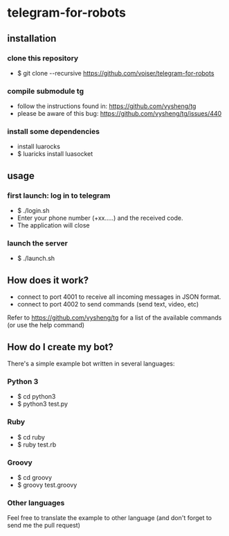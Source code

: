 # telegram-for-robots

## installation

### clone this repository

- $ git clone --recursive https://github.com/voiser/telegram-for-robots

### compile submodule tg

- follow the instructions found in: https://github.com/vysheng/tg
- please be aware of this bug: https://github.com/vysheng/tg/issues/440

### install some dependencies

- install luarocks
- $ luaricks install luasocket

## usage

### first launch: log in to telegram

- $ ./login.sh
- Enter your phone number (+xx.....) and the received code.
- The application will close

### launch the server

- $ ./launch.sh

## How does it work?

- connect to port 4001 to receive all incoming messages in JSON format.
- connect to port 4002 to send commands (send text, video, etc)

Refer to https://github.com/vysheng/tg for a list of the available commands (or use the help command)


## How do I create my bot?

There's a simple example bot written in several languages:

### Python 3

- $ cd python3 
- $ python3 test.py

### Ruby

- $ cd ruby
- $ ruby test.rb

### Groovy

- $ cd groovy
- $ groovy test.groovy

### Other languages

Feel free to translate the example to other language (and don't forget to send me the pull request)
